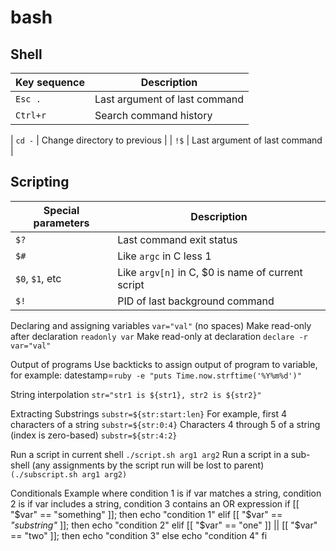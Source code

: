 # bash

## Shell

| Key sequence   | Description |
| -------------- | ----------- |
| `Esc .`        | Last argument of last command |
| `Ctrl+r`       | Search command history |

| `cd -` | Change directory to previous |
| `!$`   | Last argument of last command |

## Scripting

| Special parameters | Description |
| ------------------ | ----------- |
| `$?`               | Last command exit status |
| `$#`               | Like `argc` in C less 1 |
| `$0`, `$1`, etc    | Like `argv[n]` in C, $0 is name of current script |
| `$!`               | PID of last background command |

Declaring and assigning variables
`var="val"` (no spaces)
Make read-only after declaration
`readonly var`
Make read-only at declaration
`declare -r var="val"`

Output of programs
Use backticks to assign output of program to variable, for example:
    datestamp=`ruby -e "puts Time.now.strftime('%Y%m%d')"`

String interpolation
`str="str1 is ${str1}, str2 is ${str2}"`

Extracting Substrings
`substr=${str:start:len}`
For example, first 4 characters of a string
`substr=${str:0:4}`
Characters 4 through 5 of a string (index is zero-based)
`substr=${str:4:2}`

Run a script in current shell
`./script.sh arg1 arg2`
Run a script in a sub-shell (any assignments by the script run will be lost to parent)
`(./subscript.sh arg1 arg2)`

Conditionals
Example where condition 1 is if var matches a string, condition 2 is if var
includes a string, condition 3 contains an OR expression
    if [[ "$var" == "something" ]]; then
        echo "condition 1"
    elif [[ "$var" == *"substring"* ]]; then
        echo "condition 2"
    elif [[ "$var" == "one" ]] || [[ "$var" == "two" ]]; then
        echo "condition 3"
    else
        echo "condition 4"
    fi
